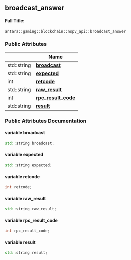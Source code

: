 

## broadcast_answer

#### Full Title:
```
antara::gaming::blockchain::nspv_api::broadcast_answer
```

















### Public Attributes

|                | Name           |
| -------------- | -------------- |
| std::string | **[broadcast](Classes/structantara_1_1gaming_1_1blockchain_1_1nspv__api_1_1broadcast__answer.md#variable-broadcast)**  |
| std::string | **[expected](Classes/structantara_1_1gaming_1_1blockchain_1_1nspv__api_1_1broadcast__answer.md#variable-expected)**  |
| int | **[retcode](Classes/structantara_1_1gaming_1_1blockchain_1_1nspv__api_1_1broadcast__answer.md#variable-retcode)**  |
| std::string | **[raw_result](Classes/structantara_1_1gaming_1_1blockchain_1_1nspv__api_1_1broadcast__answer.md#variable-raw_result)**  |
| int | **[rpc_result_code](Classes/structantara_1_1gaming_1_1blockchain_1_1nspv__api_1_1broadcast__answer.md#variable-rpc_result_code)**  |
| std::string | **[result](Classes/structantara_1_1gaming_1_1blockchain_1_1nspv__api_1_1broadcast__answer.md#variable-result)**  |













### Public Attributes Documentation

#### variable broadcast

```cpp
std::string broadcast;
```




























#### variable expected

```cpp
std::string expected;
```




























#### variable retcode

```cpp
int retcode;
```




























#### variable raw_result

```cpp
std::string raw_result;
```




























#### variable rpc_result_code

```cpp
int rpc_result_code;
```




























#### variable result

```cpp
std::string result;
```




































